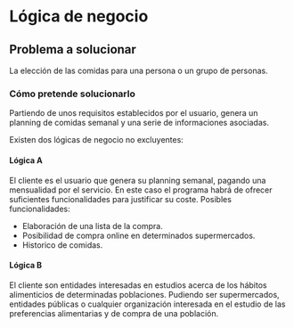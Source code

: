 # Lógica de negocio
## Problema a solucionar
La elección de las comidas para una persona o un grupo de personas.

### Cómo pretende solucionarlo
Partiendo de unos requisitos establecidos por el usuario, genera un planning
de comidas semanal y una serie de informaciones asociadas.

Existen dos lógicas de negocio no excluyentes:

#### Lógica A
El cliente es el usuario que genera su planning semanal, pagando una
mensualidad por el servicio. En este caso el programa habrá de ofrecer
suficientes funcionalidades para justificar su coste.
Posibles funcionalidades:
 - Elaboración de una lista de la compra.
 - Posibilidad de compra online en determinados supermercados.
 - Historico de comidas.

#### Lógica B
El cliente son entidades interesadas en estudios acerca de los hábitos
alimenticios de determinadas poblaciones. Pudiendo ser supermercados,
entidades públicas o cualquier organización interesada en el estudio de las
preferencias alimentarias y de compra de una población.
